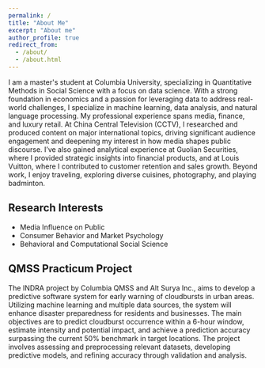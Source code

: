 ```yaml
---
permalink: /
title: "About Me"
excerpt: "About me"
author_profile: true
redirect_from: 
  - /about/
  - /about.html
---
```


I am a master's student at Columbia University, specializing in Quantitative Methods in Social Science with a focus on data science. With a strong foundation in economics and a passion for leveraging data to address real-world challenges, I specialize in machine learning, data analysis, and natural language processing.
My professional experience spans media, finance, and luxury retail. At China Central Television (CCTV), I researched and produced content on major international topics, driving significant audience engagement and deepening my interest in how media shapes public discourse. I’ve also gained analytical experience at Guolian Securities, where I provided strategic insights into financial products, and at Louis Vuitton, where I contributed to customer retention and sales growth.
Beyond work, I enjoy traveling, exploring diverse cuisines, photography, and playing badminton. 

## Research Interests
  - Media Influence on Public 
  - Consumer Behavior and Market Psychology
  - Behavioral and Computational Social Science

## QMSS Practicum Project
The INDRA project by Columbia QMSS and Alt Surya Inc., aims to develop a predictive software system for early warning of cloudbursts in urban areas. Utilizing machine learning and multiple data sources, the system will enhance disaster preparedness for residents and businesses. The main objectives are to predict cloudburst occurrence within a 6-hour window, estimate intensity and potential impact, and achieve a prediction accuracy surpassing the current 50% benchmark in target locations. The project involves assessing and preprocessing relevant datasets, developing predictive models, and refining accuracy through validation and analysis.
